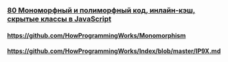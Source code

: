 ### [80 Мономорфный и полиморфный код, инлайн-кэш, скрытые классы в JavaScript](https://www.youtube.com/watch?v=9JUY3prnCQ4)

#### https://github.com/HowProgrammingWorks/Monomorphism

#### https://github.com/HowProgrammingWorks/Index/blob/master/IP9X.md

